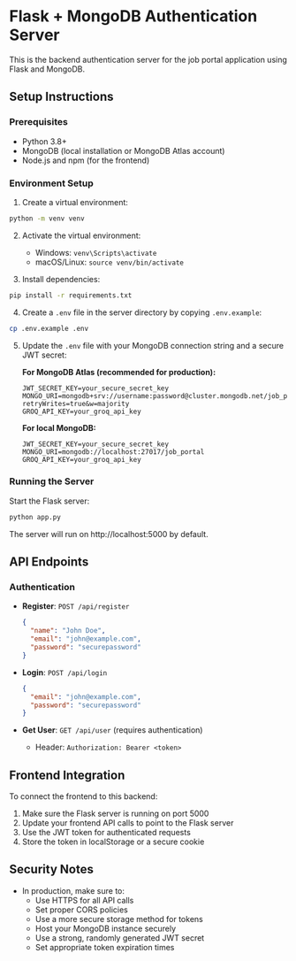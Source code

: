 # Flask + MongoDB Authentication Server

This is the backend authentication server for the job portal application using Flask and MongoDB.

## Setup Instructions

### Prerequisites
- Python 3.8+
- MongoDB (local installation or MongoDB Atlas account)
- Node.js and npm (for the frontend)

### Environment Setup

1. Create a virtual environment:
```bash
python -m venv venv
```

2. Activate the virtual environment:
   - Windows: `venv\Scripts\activate`
   - macOS/Linux: `source venv/bin/activate`

3. Install dependencies:
```bash
pip install -r requirements.txt
```

4. Create a `.env` file in the server directory by copying `.env.example`:
```bash
cp .env.example .env
```

5. Update the `.env` file with your MongoDB connection string and a secure JWT secret:

   **For MongoDB Atlas (recommended for production):**
   ```
   JWT_SECRET_KEY=your_secure_secret_key
   MONGO_URI=mongodb+srv://username:password@cluster.mongodb.net/job_portal?retryWrites=true&w=majority
   GROQ_API_KEY=your_groq_api_key
   ```

   **For local MongoDB:**
   ```
   JWT_SECRET_KEY=your_secure_secret_key
   MONGO_URI=mongodb://localhost:27017/job_portal
   GROQ_API_KEY=your_groq_api_key
   ```

### Running the Server

Start the Flask server:
```bash
python app.py
```

The server will run on http://localhost:5000 by default.

## API Endpoints

### Authentication

- **Register**: `POST /api/register`
  ```json
  {
    "name": "John Doe",
    "email": "john@example.com",
    "password": "securepassword"
  }
  ```

- **Login**: `POST /api/login`
  ```json
  {
    "email": "john@example.com",
    "password": "securepassword"
  }
  ```

- **Get User**: `GET /api/user` (requires authentication)
  - Header: `Authorization: Bearer <token>`

## Frontend Integration

To connect the frontend to this backend:

1. Make sure the Flask server is running on port 5000
2. Update your frontend API calls to point to the Flask server
3. Use the JWT token for authenticated requests
4. Store the token in localStorage or a secure cookie

## Security Notes

- In production, make sure to:
  - Use HTTPS for all API calls
  - Set proper CORS policies
  - Use a more secure storage method for tokens
  - Host your MongoDB instance securely
  - Use a strong, randomly generated JWT secret
  - Set appropriate token expiration times 